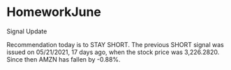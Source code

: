 # HomeworkJune



Signal Update

Recommendation today is to STAY SHORT. The previous SHORT signal was issued on 05/21/2021, 17 days ago, when the stock price was 3,226.2820. Since then AMZN has fallen by -0.88%.
